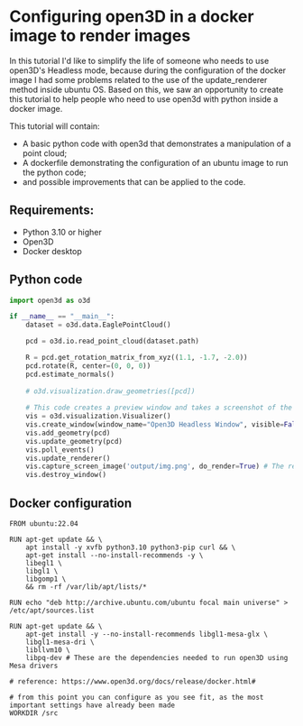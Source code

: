 # Configuring open3D in a docker image to render images

In this tutorial I'd like to simplify the life of someone who needs to use open3D's Headless mode, because during the configuration of the docker image I had some problems related to the use of the update_renderer method inside ubuntu OS. Based on this, we saw an opportunity to create this tutorial to help people who need to use open3d with python inside a docker image.

This tutorial will contain:
- A basic python code with open3d that demonstrates a manipulation of a point cloud;
- A dockerfile demonstrating the configuration of an ubuntu image to run the python code;
- and possible improvements that can be applied to the code.


## Requirements:
- Python 3.10 or higher
- Open3D
- Docker desktop

## Python code
```python
import open3d as o3d

if __name__ == "__main__":
    dataset = o3d.data.EaglePointCloud()

    pcd = o3d.io.read_point_cloud(dataset.path)

    R = pcd.get_rotation_matrix_from_xyz((1.1, -1.7, -2.0))
    pcd.rotate(R, center=(0, 0, 0))
    pcd.estimate_normals()   
    
    # o3d.visualization.draw_geometries([pcd])
    
    # This code creates a preview window and takes a screenshot of the image inserted in this window.
    vis = o3d.visualization.Visualizer()
    vis.create_window(window_name="Open3D Headless Window", visible=False)
    vis.add_geometry(pcd)
    vis.update_geometry(pcd)
    vis.poll_events()
    vis.update_renderer()
    vis.capture_screen_image('output/img.png', do_render=True) # The render_parameter is super important
    vis.destroy_window()
```

## Docker configuration
```docker
FROM ubuntu:22.04

RUN apt-get update && \ 
    apt install -y xvfb python3.10 python3-pip curl && \
    apt-get install --no-install-recommends -y \
    libegl1 \
    libgl1 \
    libgomp1 \
    && rm -rf /var/lib/apt/lists/*

RUN echo "deb http://archive.ubuntu.com/ubuntu focal main universe" > /etc/apt/sources.list

RUN apt-get update && \ 
    apt-get install -y --no-install-recommends libgl1-mesa-glx \
    libgl1-mesa-dri \
    libllvm10 \
    libpq-dev # These are the dependencies needed to run open3D using Mesa drivers

# reference: https://www.open3d.org/docs/release/docker.html#

# from this point you can configure as you see fit, as the most important settings have already been made
WORKDIR /src

```